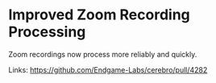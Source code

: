 # Improved Zoom Recording Processing

Zoom recordings now process more reliably and quickly.

Links:
https://github.com/Endgame-Labs/cerebro/pull/4282
